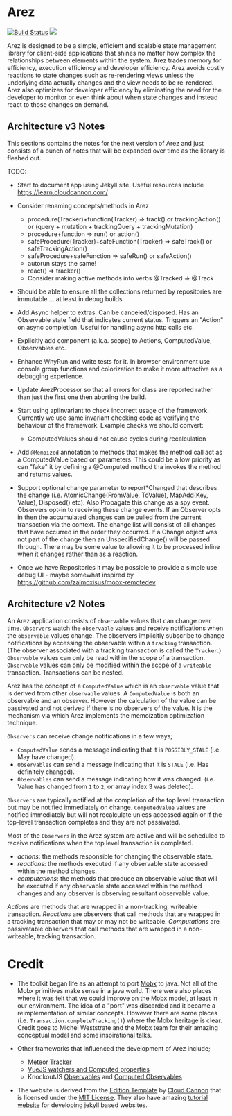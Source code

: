 # Arez

[![Build Status](https://secure.travis-ci.org/realityforge/arez.png?branch=master)](http://travis-ci.org/realityforge/arez)
[<img src="https://img.shields.io/maven-central/v/org.realityforge.arez/arez.svg?label=latest%20release"/>](http://search.maven.org/#search%7Cga%7C1%7Cg%3A%22org.realityforge.arez%22%20a%3A%22arez%22)

Arez is designed to be a simple, efficient and scalable state management library for client-side
applications that shines no matter how complex the relationships between elements within the system.
Arez trades memory for efficiency, execution efficiency and developer efficiency. Arez avoids costly
reactions to state changes such as re-rendering views unless the underlying data actually changes and
the view needs to be re-rendered. Arez also optimizes for developer efficiency by eliminating the need
for the developer to monitor or even think about when state changes and instead react to those changes
on demand.

## Architecture v3 Notes

This sections contains the notes for the next version of Arez and just consists of a bunch of notes
that will be expanded over time as the library is fleshed out.

TODO:
* Start to document app using Jekyll site. Useful resources include https://learn.cloudcannon.com/

* Consider renaming concepts/methods in Arez
  - procedure(Tracker)+function(Tracker) => track() or trackingAction() or (query + mutation + trackingQuery + trackingMutation)
  - procedure+function => run() or action()
  - safeProcedure(Tracker)+safeFunction(Tracker) => safeTrack() or safeTrackingAction()
  - safeProcedure+safeFunction => safeRun() or safeAction()
  - autorun stays the same!
  - react() => tracker()
  - Consider making active methods into verbs @Tracked => @Track

* Should be able to ensure all the collections returned by repositories are immutable ... at least in debug builds

* Add Async helper to extras. Can be canceled/disposed. Has an Observable state field that indicates
  current status. Triggers an "Action" on async completion. Useful for handling async http calls etc.

* Explicitly add component (a.k.a. scope) to Actions, ComputedValue, Observables etc.

* Enhance WhyRun and write tests for it. In browser environment use console group functions and
  colorization to make it more attractive as a debugging experience.

* Update ArezProcessor so that all errors for class are reported rather than just the first one then aborting the build.

* Start using apiInvariant to check incorrect usage of the framework. Currently we use same invariant
  checking code as verifying the behaviour of the framework. Example checks we should convert:
    - ComputedValues should not cause cycles during recalculation

* Add `@Memoized` annotation to methods that makes the method call act as a ComputedValue based on parameters.
  This could be a low priority as can "fake" it by defining a @Computed method tha invokes the method and returns
  values.

* Support optional change parameter to report*Changed that describes the change (i.e.
  AtomicChange(FromValue, ToValue), MapAdd(Key, Value), Disposed() etc). Also Propagate this change
  as a spy event. Observers opt-in to receiving these change events. If an Observer opts in then the
  accumulated changes can be pulled from the current transaction via the context. The change list will
  consist of all changes that have occurred in the order they occurred. If a Change object was not part
  of the change then an UnspecifiedChange() will be passed through. There may be some value to allowing
  it to be processed inline when it changes rather than as a reaction.

* Once we have Repositories it may be possible to provide a simple use debug UI - maybe somewhat inspired by
  https://github.com/zalmoxisus/mobx-remotedev

## Architecture v2 Notes

An Arez application consists of `observable` values that can change over time. `Observers` watch the
`observable` values and receive notifications when the `observable` values change. The observers implicitly
subscribe to change notifications by accessing the observable within a `tracking` transaction. (The observer
associated with a tracking transaction is called the `Tracker`.) `Observable` values can only be read within
the scope of a transaction. `Observable` values can only be modified within the scope of a `writeable`
transaction. Transactions can be nested.

Arez has the concept of a `ComputedValue` which is an `observable` value that is derived from other
`observable` values. A `ComputedValue` is both an observable and an observer. However the calculation
of the value can be passivated and not derived if there is no observers of the value. It is the mechanism
via which Arez implements the memoization optimization technique.

`Observers` can receive change notifications in a few ways;

* `ComputedValue` sends a message indicating that it is `POSSIBLY_STALE` (i.e. May have changed).
* `Observables` can send a message indicating that it is `STALE` (i.e. Has definitely changed).
* `Observables` can send a message indicating how it was changed. (i.e. Value has changed from `1` to `2`, or array index 3 was deleted).

`Observers` are typically notified at the completion of the top level transaction but may be notified
immediately on change. `ComputedValue` values are notified immediately but will not recalculate unless
accessed again or if the top-level transaction completes and they are not passivated.

Most of the `Observers` in the Arez system are active and will be scheduled to receive notifications when
the top level transaction is completed.

* _actions_: the methods responsible for changing the observable state.
* _reactions_: the methods executed if any observable state accessed within the method changes.
* _computations_: the methods that produce an observable value that will be executed if any observable
  state accessed within the method changes and any observer is observing resultant observable value.

*Actions* are methods that are wrapped in a non-tracking, writeable transaction. *Reactions* are observers
that call methods that are wrapped in a tracking transaction that may or may not be writeable. *Computations*
are passivatable observers that call methods that are wrapped in a non-writeable, tracking transaction.

# Credit

* The toolkit began life as an attempt to port [Mobx](https://mobx.js.org/) to java. Not all of the Mobx
  primitives make sense in a java world. There were also places where it was felt that we could improve on
  the Mobx model, at least in our environment. The idea of a "port" was discarded and it became a reimplementation
  of similar concepts. However there are some places (i.e. `Transaction.completeTracking()`) where the Mobx
  heritage is clear. Credit goes to Michel Weststrate and the Mobx team for their amazing conceptual model
  and some inspirational talks.
  
* Other frameworks that influenced the development of Arez include;
  - [Meteor Tracker](https://docs.meteor.com/api/tracker.html)
  - [VueJS watchers and Computed properties](https://vuejs.org/v2/guide/computed.html)
  -  KnockoutJS [Observables](http://knockoutjs.com/documentation/observables.html) and [Computed Observables](http://knockoutjs.com/documentation/computedObservables.html) 

* The website is derived from the [Edition Template](https://github.com/CloudCannon/edition-jekyll-template)
  by [Cloud Cannon](https://cloudcannon.com/) that is licensed under the [MIT License](https://github.com/CloudCannon/edition-jekyll-template/blob/master/LICENSE).
  They also have amazing [tutorial website](https://learn.cloudcannon.com/) for developing jekyll based websites.
